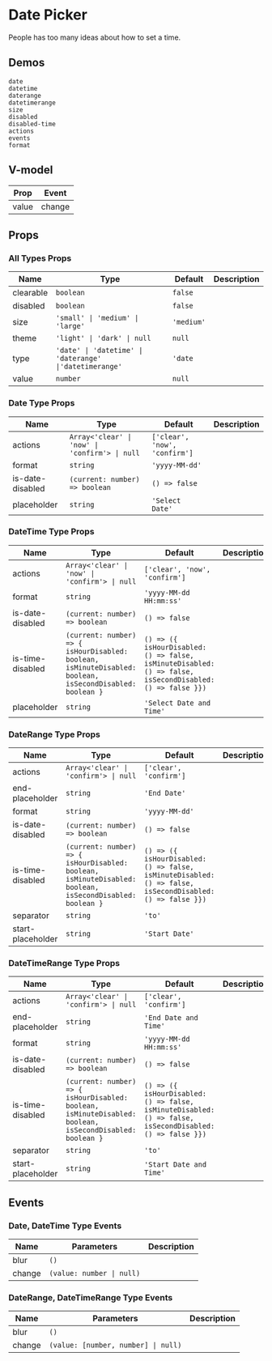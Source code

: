 # Date Picker
People has too many ideas about how to set a time.

## Demos
```demo
date
datetime
daterange
datetimerange
size
disabled
disabled-time
actions
events
format
```
## V-model
|Prop|Event|
|-|-|
|value|change|

## Props
### All Types Props
|Name|Type|Default|Description|
|-|-|-|-|
|clearable|`boolean`|`false`||
|disabled|`boolean`|`false`||
|size|`'small' \| 'medium' \| 'large'`|`'medium'`||
|theme|`'light' \| 'dark' \| null`|`null`||
|type|`'date' \| 'datetime' \| 'daterange' \|'datetimerange'`|`'date`||
|value|`number`|`null`||

### Date Type Props
|Name|Type|Default|Description|
|-|-|-|-|
|actions|`Array<'clear' \| 'now' \| 'confirm'> \| null`|`['clear', 'now', 'confirm']`||
|format|`string`|`'yyyy-MM-dd'`||
|is-date-disabled|`(current: number) => boolean`|`() => false`||
|placeholder|`string`|`'Select Date'`||

### DateTime Type Props
|Name|Type|Default|Description|
|-|-|-|-|
|actions|`Array<'clear' \| 'now' \| 'confirm'> \| null`|`['clear', 'now', 'confirm']`||
|format|`string`|`'yyyy-MM-dd HH:mm:ss'`||
|is-date-disabled|`(current: number) => boolean`|`() => false`||
|is-time-disabled|`(current: number) => { isHourDisabled: boolean, isMinuteDisabled: boolean, isSecondDisabled: boolean }`|`() => ({ isHourDisabled: () => false, isMinuteDisabled: () => false, isSecondDisabled: () => false }})`||
|placeholder|`string`|`'Select Date and Time'`||

### DateRange Type Props
|Name|Type|Default|Description|
|-|-|-|-|
|actions|`Array<'clear' \| 'confirm'> \| null`|`['clear', 'confirm']`||
|end-placeholder|`string`|`'End Date'`||
|format|`string`|`'yyyy-MM-dd'`||
|is-date-disabled|`(current: number) => boolean`|`() => false`||
|is-time-disabled|`(current: number) => { isHourDisabled: boolean, isMinuteDisabled: boolean, isSecondDisabled: boolean }`|`() => ({ isHourDisabled: () => false, isMinuteDisabled: () => false, isSecondDisabled: () => false }})`||
|separator|`string`|`'to'`||
|start-placeholder|`string`|`'Start Date'`||


### DateTimeRange Type Props
|Name|Type|Default|Description|
|-|-|-|-|
|actions|`Array<'clear' \| 'confirm'> \| null`|`['clear', 'confirm']`||
|end-placeholder|`string`|`'End Date and Time'`||
|format|`string`|`'yyyy-MM-dd HH:mm:ss'`||
|is-date-disabled|`(current: number) => boolean`|`() => false`||
|is-time-disabled|`(current: number) => { isHourDisabled: boolean, isMinuteDisabled: boolean, isSecondDisabled: boolean }`|`() => ({ isHourDisabled: () => false, isMinuteDisabled: () => false, isSecondDisabled: () => false }})`||
|separator|`string`|`'to'`||
|start-placeholder|`string`|`'Start Date and Time'`||

## Events
### Date, DateTime Type Events
|Name|Parameters|Description|
|-|-|-|
|blur|`()`||
|change|`(value: number \| null)`||

### DateRange, DateTimeRange Type Events
|Name|Parameters|Description|
|-|-|-|
|blur|`()`||
|change|`(value: [number, number] \| null)`||
